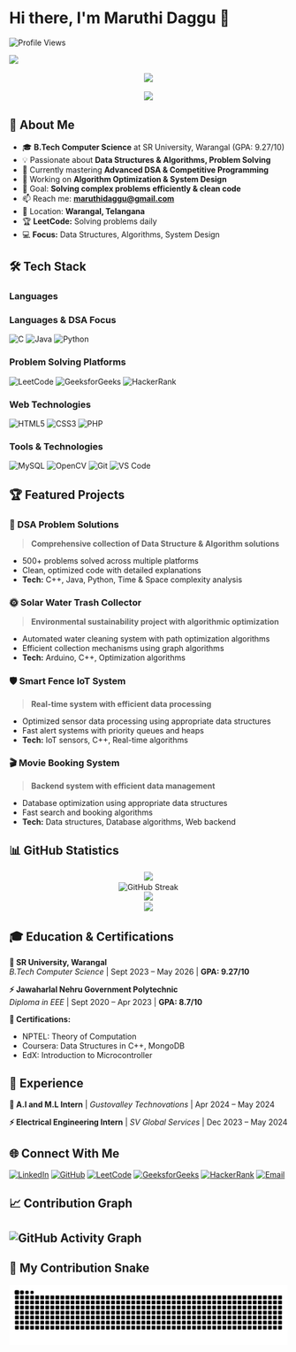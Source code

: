 # Hi there, I'm Maruthi Daggu 👋
![Profile Views](https://komarev.com/ghpvc/?username=maruthidaggu&color=brightgreen&style=flat-square&label=Profile+Views)

![](https://github.com/maruthidaggu/maruthidaggu/blob/main/name.svg)



<!-- Green contribution squares for name -->
<div align="center">
  
![](https://github.com/maruthidaggu/maruthidaggu/blob/main/github-metrics.svg)

</div>

<div align="center">
<img src="https://readme-typing-svg.herokuapp.com/?lines=B.Tech+Computer+Science+Student;DSA+%26+Problem+Solving+Expert;Competitive+Programming+Enthusiast;Algorithm+Optimizer&font=Fira%20Code&center=true&width=440&height=45&color=f75c7e&vCenter=true&size=22"></div>

## 🚀 About Me

- 🎓 **B.Tech Computer Science** at SR University, Warangal (GPA: 9.27/10)
- 💡 Passionate about **Data Structures & Algorithms, Problem Solving**
- 🌱 Currently mastering **Advanced DSA & Competitive Programming**
- 🔭 Working on **Algorithm Optimization & System Design**
- 🎯 Goal: **Solving complex problems efficiently & clean code**
- 📫 Reach me: **maruthidaggu@gmail.com**
- 📍 Location: **Warangal, Telangana**
- 🏆 **LeetCode:** Solving problems daily
- 💻 **Focus:** Data Structures, Algorithms, System Design
## 🛠️ Tech Stack

### Languages
### Languages & DSA Focus
![C](https://img.shields.io/badge/C-00599C?style=for-the-badge&logo=c%2B%2B&logoColor=white)
![Java](https://img.shields.io/badge/Java-ED8B00?style=for-the-badge&logo=java&logoColor=white)
![Python](https://img.shields.io/badge/Python-3776AB?style=for-the-badge&logo=python&logoColor=white)

### Problem Solving Platforms
![LeetCode](https://img.shields.io/badge/LeetCode-FFA116?style=for-the-badge&logo=leetcode&logoColor=black)
![GeeksforGeeks](https://img.shields.io/badge/GeeksforGeeks-298D46?style=for-the-badge&logo=geeksforgeeks&logoColor=white)
![HackerRank](https://img.shields.io/badge/HackerRank-2EC866?style=for-the-badge&logo=hackerrank&logoColor=white)


### Web Technologies
![HTML5](https://img.shields.io/badge/HTML5-E34F26?style=for-the-badge&logo=html5&logoColor=white)
![CSS3](https://img.shields.io/badge/CSS3-1572B6?style=for-the-badge&logo=css3&logoColor=white)
![PHP](https://img.shields.io/badge/PHP-777BB4?style=for-the-badge&logo=php&logoColor=white)

### Tools & Technologies
![MySQL](https://img.shields.io/badge/MySQL-4479A1?style=for-the-badge&logo=mysql&logoColor=white)
![OpenCV](https://img.shields.io/badge/OpenCV-27338e?style=for-the-badge&logo=OpenCV&logoColor=white)
![Git](https://img.shields.io/badge/Git-F05032?style=for-the-badge&logo=git&logoColor=white)
![VS Code](https://img.shields.io/badge/VS_Code-0078D4?style=for-the-badge&logo=visual%20studio%20code&logoColor=white)

## 🏆 Featured Projects

### 🧠 DSA Problem Solutions
> **Comprehensive collection of Data Structure & Algorithm solutions**
- 500+ problems solved across multiple platforms
- Clean, optimized code with detailed explanations
- **Tech:** C++, Java, Python, Time & Space complexity analysis

### 🌞 Solar Water Trash Collector
> **Environmental sustainability project with algorithmic optimization**
- Automated water cleaning system with path optimization algorithms
- Efficient collection mechanisms using graph algorithms
- **Tech:** Arduino, C++, Optimization algorithms

### 🛡️ Smart Fence IoT System  
> **Real-time system with efficient data processing**
- Optimized sensor data processing using appropriate data structures
- Fast alert systems with priority queues and heaps
- **Tech:** IoT sensors, C++, Real-time algorithms

### 🎬 Movie Booking System
> **Backend system with efficient data management**
- Database optimization using appropriate data structures
- Fast search and booking algorithms
- **Tech:** Data structures, Database algorithms, Web backend

## 📊 GitHub Statistics

<div align="center">
<!--   <img src="https://readme-typing-svg.herokuapp.com/?lines=B.Tech+Computer+Science+Student;DSA+%26+Problem+Solving+Expert;Competitive+Programming+Enthusiast;Algorithm+Optimizer&font=Fira%20Code&center=true&width=440&height=45&color=f75c7e&vCenter=true&size=22"> -->
  <img height="180em" src="https://github-readme-stats.vercel.app/api/top-langs/?username=maruthidaggu&layout=compact&langs_count=8&theme=radical"/>
</div>


<div align="center">
  <img src="https://github-readme-streak-stats.herokuapp.com/?user=maruthidaggu&theme=radical" alt="GitHub Streak" />
</div>
<div align="center">
  <img height="180em" src="https://github-readme-stats.vercel.app/api?username=maruthidaggu&show_icons=true&theme=radical&include_all_commits=true&count_private=true"/>
</div>
<div align="center">
  <img src="https://github-profile-trophy.vercel.app/?username=maruthidaggu&theme=radical&no-frame=false&no-bg=false&margin-w=4" />
</div>

## 🎓 Education & Certifications

**🏫 SR University, Warangal**  
*B.Tech Computer Science* | Sept 2023 – May 2026 | **GPA: 9.27/10**

**⚡ Jawaharlal Nehru Government Polytechnic**  
*Diploma in EEE* | Sept 2020 – Apr 2023 | **GPA: 8.7/10**

**📜 Certifications:**
- NPTEL: Theory of Computation
- Coursera: Data Structures in C++, MongoDB
- EdX: Introduction to Microcontroller

## 💼 Experience

**🤖 A.I and M.L Intern** | *Gustovalley Technovations* | Apr 2024 – May 2024

**⚡ Electrical Engineering Intern** | *SV Global Services* | Dec 2023 – May 2024

## 🌐 Connect With Me

[![LinkedIn](https://img.shields.io/badge/LinkedIn-0077B5?style=for-the-badge&logo=linkedin&logoColor=white)](https://linkedin.com/in/your-profile)
[![GitHub](https://img.shields.io/badge/GitHub-100000?style=for-the-badge&logo=github&logoColor=white)](https://github.com/maruthidaggu)
[![LeetCode](https://img.shields.io/badge/LeetCode-FFA116?style=for-the-badge&logo=leetcode&logoColor=black)](https://leetcode.com/u/Maruthi_Daggu/)
[![GeeksforGeeks](https://img.shields.io/badge/GeeksforGeeks-298D46?style=for-the-badge&logo=geeksforgeeks&logoColor=white)](https://www.geeksforgeeks.org/user/maruthixi7f/)
[![HackerRank](https://img.shields.io/badge/HackerRank-2EC866?style=for-the-badge&logo=hackerrank&logoColor=white)](https://www.hackerrank.com/profile/maruthidaggu)
[![Email](https://img.shields.io/badge/Email-D14836?style=for-the-badge&logo=gmail&logoColor=white)](mailto:maruthidaggu@gmail.com)

## 📈 Contribution Graph
![GitHub Activity Graph](https://github-readme-activity-graph.vercel.app/graph?username=maruthidaggu&theme=react-dark)
---


## 🐍 My Contribution Snake
![Snake animation](https://raw.githubusercontent.com/maruthidaggu/maruthidaggu/output/github-contribution-grid-snake.svg)
